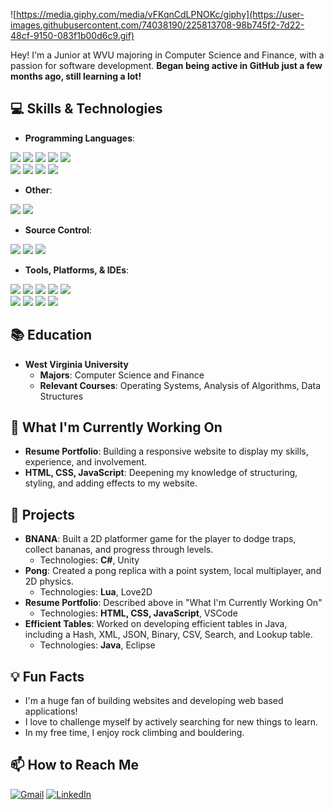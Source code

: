 ![https://media.giphy.com/media/vFKqnCdLPNOKc/giphy](https://user-images.githubusercontent.com/74038190/225813708-98b745f2-7d22-48cf-9150-083f1b00d6c9.gif)


Hey! I'm a Junior at WVU majoring in Computer Science and Finance, with a passion for software development. **Began being active in GitHub just a few months ago, still learning a lot!**

## 💻 Skills & Technologies

- **Programming Languages**:
  
<div>
  <img src="https://img.shields.io/badge/Java-ED8B00?style=for-the-badge&logo=openjdk&logoColor=white"/>
  <img src="https://img.shields.io/badge/Python-3776AB?style=for-the-badge&logo=python&logoColor=white"/>
  <img src="https://img.shields.io/badge/C-00599C?style=for-the-badge&logo=c&logoColor=white"/>
  <img src="https://img.shields.io/badge/Bash-121011?style=for-the-badge&logo=gnu-bash&logoColor=white"/>
  <img src="https://img.shields.io/badge/C%23-239120?style=for-the-badge&logo=c-sharp&logoColor=white"/> <br>
  <img src="https://img.shields.io/badge/JavaScript-F7DF1E?style=for-the-badge&logo=javascript&logoColor=black"/>
  <img src="https://img.shields.io/badge/TypeScript-007ACC?style=for-the-badge&logo=typescript&logoColor=white"/>
  <img src="https://img.shields.io/badge/Lua-2C2D72?style=for-the-badge&logo=lua&logoColor=white"/>
  <img src="https://img.shields.io/badge/Rust-000000?style=for-the-badge&logo=rust&logoColor=white"/>
</div>

- **Other**:
  
<div>
  <img src="https://img.shields.io/badge/HTML5-E34F26?style=for-the-badge&logo=html5&logoColor=white"/>
  <img src="https://img.shields.io/badge/CSS3-1572B6?style=for-the-badge&logo=css3&logoColor=white"/>
</div>

- **Source Control**:

<div>
  <img src="https://img.shields.io/badge/GitLab-330F63?style=for-the-badge&logo=gitlab&logoColor=white"/>
  <img src="https://img.shields.io/badge/GitHub-100000?style=for-the-badge&logo=github&logoColor=white"/>
  <img src="https://img.shields.io/badge/GIT-E44C30?style=for-the-badge&logo=git&logoColor=white"/>
</div>
 
- **Tools, Platforms, & IDEs**:
  
<div>
  
  <img src="https://img.shields.io/badge/Bootstrap-563D7C?style=for-the-badge&logo=bootstrap&logoColor=white"/>
  <img src="https://img.shields.io/badge/React-20232A?style=for-the-badge&logo=react&logoColor=61DAFB"/> 
  <img src="https://img.shields.io/badge/Node.js-43853D?style=for-the-badge&logo=node.js&logoColor=white"/>
  <img src="https://img.shields.io/badge/Unity-100000?style=for-the-badge&logo=unity&logoColor=white"/>
  <img src="https://img.shields.io/badge/Visual_Studio-5C2D91?style=for-the-badge&logo=visual%20studio&logoColor=white"/> <br>
  <img src="https://img.shields.io/badge/Visual_Studio_Code-0078D4?style=for-the-badge&logo=visual%20studio%20code&logoColor=white"/>
  <img src="https://img.shields.io/badge/Notepad++-90E59A.svg?style=for-the-badge&logo=notepad%2B%2B&logoColor=black"/> 
  <img src="https://img.shields.io/badge/Eclipse-2C2255?style=for-the-badge&logo=eclipse&logoColor=white"/>
  <img src="https://img.shields.io/badge/replit-667881?style=for-the-badge&logo=replit&logoColor=white"/>
  
  <!-- vim?, gitbash? -->
</div>

## 📚 Education
- **West Virginia University**
  - **Majors**: Computer Science and Finance
  - **Relevant Courses**: Operating Systems, Analysis of Algorithms, Data Structures
 
## 🌱 What I'm Currently Working On
- **Resume Portfolio**: Building a responsive website to display my skills, experience, and involvement.
- **HTML, CSS, JavaScript**: Deepening my knowledge of structuring, styling, and adding effects to my website.

## 🚀 Projects
- **BNANA**: Built a 2D platformer game for the player to dodge traps, collect bananas, and progress through levels.
  - Technologies: **C#**, Unity
- **Pong**: Created a pong replica with a point system, local multiplayer, and 2D physics.
  - Technologies: **Lua**, Love2D
- **Resume Portfolio**: Described above in "What I'm Currently Working On"
  - Technologies: **HTML, CSS, JavaScript**, VSCode
- **Efficient Tables**: Worked on developing efficient tables in Java, including a Hash, XML, JSON, Binary, CSV, Search, and Lookup table.
  - Technologies: **Java**, Eclipse

## 💡 Fun Facts
- I'm a huge fan of building websites and developing web based applications!
- I love to challenge myself by actively searching for new things to learn.
- In my free time, I enjoy rock climbing and bouldering.

## 📫 How to Reach Me
<a href="mailto:lucasmgraham2@gmail.com" target="_blank"><img src="https://img.shields.io/badge/Gmail-D14836?style=for-the-badge&logo=gmail&logoColor=white" alt="Gmail"></a>
<a href="https://www.linkedin.com/in/lmg42" target="_blank"><img src="https://img.shields.io/badge/LinkedIn-0077B5?style=for-the-badge&logo=linkedin&logoColor=white" alt="LinkedIn"></a>

<!---
lucasmgraham2/lucasmgraham2 is a ✨ special ✨ repository because its `README.md` (this file) appears on your GitHub profile.
You can click the Preview link to take a look at your changes.
--->
